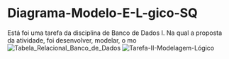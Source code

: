 # Diagrama-Modelo-E-L-gico-SQ
Está foi uma tarefa da disciplina de Banco de Dados I. Na qual a proposta da atividade, foi desenvolver, modelar, o mo
![Tabela_Relacional_Banco_de_Dados](https://github.com/user-attachments/assets/bf7471bd-6ccd-46dd-9d93-5e9466f70898)
![Tarefa-II-Modelagem-Lógico](https://github.com/user-attachments/assets/66381b9f-1660-4b60-9aab-424fed2539b3)
